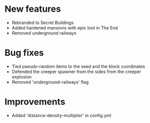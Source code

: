 # New features
* Rebranded to Secret Buildings
* Added hardened mansions with epic loot in The End
* Removed underground railways
# Bug fixes
* Tied pseudo-random items to the seed and the block coordinates
* Defended the creeper spawner from the sides from the creeper explosion
* Removed 'underground-railways' flag
# Improvements
* Added 'distance-density-multiplier' in config.yml